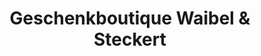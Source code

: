 ---
title: "Geschenkboutique Waibel & Steckert"
url: /auerbach/geschenkboutique-waibel-und-steckert/
shop: Andenken
---